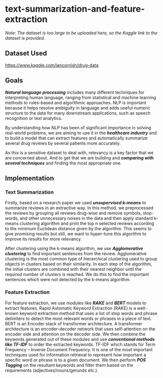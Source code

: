 # text-summarization-and-feature-extraction
<i>Note: The dataset is too large to be uploaded here, so the Kaggle link to the dataset is provided.</i>
## Dataset Used
https://www.kaggle.com/iancornish/drug-data
## Goals
<i><b>Natural language processing</b></i> includes many different techniques for interpreting human language,
ranging from statistical and machine learning methods to rules-based and algorithmic approaches.
NLP is important because it helps resolve ambiguity in language and adds useful numeric structure
to the data for many downstream applications, such as speech recognition or text analytics.

By understanding how NLP has been of significant importance in solving real-world problems, we
are aiming to use it in the <i><b>healthcare industry</b></i> and to build a model that can extract features and
automatically summarize several drug reviews by several patients more accurately.

As this is a sensitive dataset to deal with, relevancy is a key factor that we are concerned about.
And to get that we are building and <i><b>comparing with several techniques</b></i> and finding the most
appropriate one.

## Implementation
### Text Summarization
Firstly, based on a research paper we used <i><b>unsupervised k-means</b></i> to summarize reviews in an
extractive way. In this method, we preprocessed the reviews by grouping all reviews drug-wise
and remove symbols, stop-words, and other unnecessary noises in the data and then apply standard
k-means clustering algorithm and print the top n selected reviews according to the minimum
Euclidean distance given by the algorithm. This seems to give promising results but still, we want
to hyper-tune this algorithm to improve its results for more relevancy.

After clustering using the k-means algorithm, we use <i><b>Agglomerative clustering</b></i> to find important
sentences from the review. Agglomerative clustering is the most common type of hierarchical
clustering used to group objects in clusters based on their similarity. In each step of the algorithm,
the initial clusters are combined with their nearest neighbor until the required number of clusters
is reached. We do this to find the important sentences which were not detected by the k-means
algorithm.
### Feature Extraction
For feature extraction, we use modules like <i><b>RAKE</b></i> and <i><b>BERT</b></i> models to extract features. Rapid
Automatic Keyword Extraction (RAKE) is a well-known keyword extraction method that uses a
list of stop words and phrase delimiters to detect the most relevant words or phrases in a piece of
text. BERT is an Encoder stack of transformer architecture. A transformer architecture is an
encoder-decoder network that uses self-attention on the encoder side and attention on the decoder
side. We then combine the keywords generated out of these modules and use <i><b>conventional methods
like TF-IDF</b></i> to order the extracted keywords. TF-IDF which stands for Term Frequency – Inverse
Document Frequency. It is one of the most important techniques used for information retrieval to
represent how important a specific word or phrase is to a given document. We then perform <i><b>POS
Tagging</b></i> on the resultant keywords and filter them based on the requirements
(adjectives/nouns/gerunds etc.).

